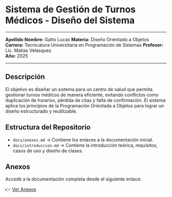 # Sistema de Gestión de Turnos Médicos - Diseño del Sistema

---

**Apellido Nombre:**  Gatto Lucas 
**Materia:** Diseño Orientado a Objetos  
**Carrera:** Tecnicatura Universitaria en Programación de Sistemas
**Profesor:** Lic. Matías Velasquez  
**Año:** 2025  

---

##  Descripción

El objetivo es diseñar un sistema para un centro de salud que permita gestionar turnos médicos de manera eficiente, evitando conflictos como duplicación de horarios, pérdida de citas y falta de confirmación. El sistema aplica los principios de la Programación Orientada a Objetos para lograr un diseño estructurado y reutilizable.

##  Estructura del Repositorio

- `docs/anexos.md` → Contiene los enlaces a la documentación inicial.
- `docs/introduccion.md` → Contiene la introducción teórica, requisitos, casos de uso y diseño de clases.

##  Anexos

Accedé a la documentación completa desde el siguiente enlace:

👉 [Ver Anexos](docs/anexos.md)
